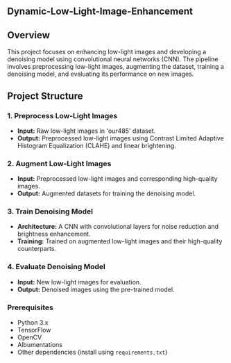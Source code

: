 ## Dynamic-Low-Light-Image-Enhancement
## Overview

This project focuses on enhancing low-light images and developing a denoising model using convolutional neural networks (CNN). The pipeline involves preprocessing low-light images, augmenting the dataset, training a denoising model, and evaluating its performance on new images.

## Project Structure

### 1. Preprocess Low-Light Images
- **Input:** Raw low-light images in 'our485' dataset.
- **Output:** Preprocessed low-light images using Contrast Limited Adaptive Histogram Equalization (CLAHE) and linear brightening.

### 2. Augment Low-Light Images
- **Input:** Preprocessed low-light images and corresponding high-quality images.
- **Output:** Augmented datasets for training the denoising model.

### 3. Train Denoising Model
- **Architecture:** A CNN with convolutional layers for noise reduction and brightness enhancement.
- **Training:** Trained on augmented low-light images and their high-quality counterparts.

### 4. Evaluate Denoising Model
- **Input:** New low-light images for evaluation.
- **Output:** Denoised images using the pre-trained model.

### Prerequisites
- Python 3.x
- TensorFlow
- OpenCV
- Albumentations
- Other dependencies (install using `requirements.txt`)
